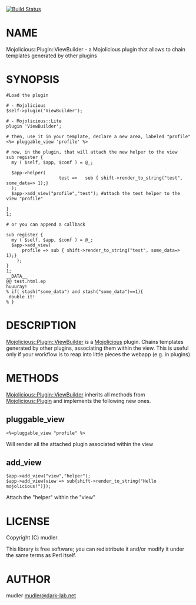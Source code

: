 [![Build Status](https://travis-ci.org/mudler/Mojolicious-Plugin-ViewBuilder.png?branch=master)](https://travis-ci.org/mudler/Mojolicious-Plugin-ViewBuilder)
# NAME

Mojolicious::Plugin::ViewBuilder - a Mojolicious plugin that allows to chain templates generated by other plugins

# SYNOPSIS

    #Load the plugin

    # - Mojolicious
    $self->plugin('ViewBuilder');

    # - Mojolicious::Lite
    plugin 'ViewBuilder';

    # then, use it in your template, declare a new area, labeled "profile"
    <%= pluggable_view 'profile' %>

    # now, in the plugin, that will attach the new helper to the view
    sub register {
      my ( $self, $app, $conf ) = @_;

      $app->helper(
                        test =>   sub { shift->render_to_string("test", some_data=> 1);}
      );
      $app->add_view("profile","test"); #attach the test helper to the view "profile"

    }
    1;

    # or you can append a callback

    sub register {
      my ( $self, $app, $conf ) = @_;
      $app->add_view(
          profile => sub { shift->render_to_string("test", some_data=> 1);}
        );
    }
    1;
    __DATA__
    @@ test.html.ep
    huuuray!
    % if( stash("some_data") and stash("some_data")==1){
     double it!
    % }

# DESCRIPTION

[Mojolicious::Plugin::ViewBuilder](https://metacpan.org/pod/Mojolicious::Plugin::ViewBuilder) is a [Mojolicious](https://metacpan.org/pod/Mojolicious) plugin. Chains templates generated by other plugins, associating them within the view. This is useful only if your workflow is to reap into little pieces the webapp (e.g. in plugins)

# METHODS

[Mojolicious::Plugin::ViewBuilder](https://metacpan.org/pod/Mojolicious::Plugin::ViewBuilder) inherits all methods from
[Mojolicious::Plugin](https://metacpan.org/pod/Mojolicious::Plugin) and implements the following new ones.

## pluggable\_view

    <%=pluggable_view "profile" %>

Will render all the attached plugin associated within the view

## add\_view

    $app->add_view("view","helper");
    $app->add_view(view => sub{shift->render_to_string("Hello mojolicious!")});

Attach the "helper" within the "view"

# LICENSE

Copyright (C) mudler.

This library is free software; you can redistribute it and/or modify
it under the same terms as Perl itself.

# AUTHOR

mudler <mudler@dark-lab.net>
